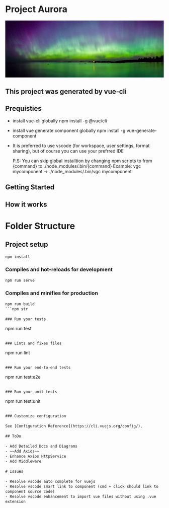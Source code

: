 # Project Aurora

<p align="center">
  <img src='aurora.jpg'  />
</p>

## This project was generated by vue-cli

## Prequisties

- install vue-cli globally
  npm install -g @vue/cli

- install vue generate component globally
  npm install -g vue-generate-component

- It is preferred to use vscode (for workspace, user settings, format sharing), but of course you can use your prefrred IDE

  P.S: You can skip global installtion by changing npm scripts to from {command} to ./node_modules/.bin/{command}
  Example: vgc mycomponent -> ./node_modules/.bin/vgc mycomponent

## Getting Started

## How it works

# Folder Structure

## Project setup

```
npm install
```

### Compiles and hot-reloads for development

```
npm run serve
```

### Compiles and minifies for production

```
npm run build
```npm str

### Run your tests

```
npm run test
```

### Lints and fixes files

```
npm run lint
```

### Run your end-to-end tests

```
npm run test:e2e
```

### Run your unit tests

```
npm run test:unit
```

### Customize configuration

See [Configuration Reference](https://cli.vuejs.org/config/).

## ToDo

- Add Detailed Docs and Diagrams
- ~~Add Axios~~
- Enhance Axios HttpService
- Add Middleware

# Issues

- Resolve vscode auto complete for vuejs
- Resolve vscode smart link to component (cmd + click should link to component source code)
- Resolve vscode enhancement to import vue files without using .vue extension
